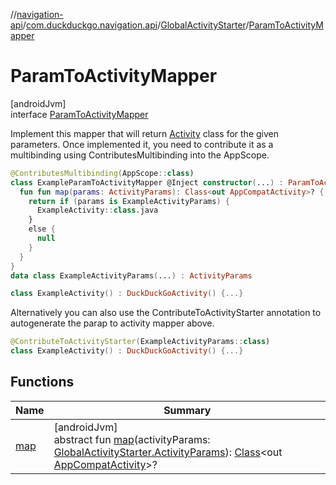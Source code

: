 //[navigation-api](../../../../index.md)/[com.duckduckgo.navigation.api](../../index.md)/[GlobalActivityStarter](../index.md)/[ParamToActivityMapper](index.md)

# ParamToActivityMapper

[androidJvm]\
interface [ParamToActivityMapper](index.md)

Implement this mapper that will return [Activity](https://developer.android.com/reference/kotlin/android/app/Activity.html) class for the given parameters. Once implemented it, you need to contribute it as a multibinding using ContributesMultibinding into the AppScope.

```kotlin
@ContributesMultibinding(AppScope::class)
class ExampleParamToActivityMapper @Inject constructor(...) : ParamToActivityMapper {
  fun fun map(params: ActivityParams): Class<out AppCompatActivity>? {
    return if (params is ExampleActivityParams) {
      ExampleActivity::class.java
    }
    else {
      null
    }
  }
}
data class ExampleActivityParams(...) : ActivityParams

class ExampleActivity() : DuckDuckGoActivity() {...}
```

Alternatively you can also use the ContributeToActivityStarter annotation to autogenerate the parap to activity mapper above.

```kotlin
@ContributeToActivityStarter(ExampleActivityParams::class)
class ExampleActivity() : DuckDuckGoActivity() {...}
```

## Functions

| Name | Summary |
|---|---|
| [map](map.md) | [androidJvm]<br>abstract fun [map](map.md)(activityParams: [GlobalActivityStarter.ActivityParams](../-activity-params/index.md)): [Class](https://developer.android.com/reference/kotlin/java/lang/Class.html)&lt;out [AppCompatActivity](https://developer.android.com/reference/kotlin/androidx/appcompat/app/AppCompatActivity.html)&gt;? |

